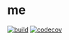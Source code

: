 # me

[![build](https://github.com/richardrobinson0924/me/actions/workflows/go.yml/badge.svg)](https://github.com/richardrobinson0924/me/actions/workflows/go.yml)
[![codecov](https://codecov.io/gh/rr-codes/me/branch/master/graph/badge.svg?token=ULA0FTIXE0)](https://codecov.io/gh/rr-codes/me)
